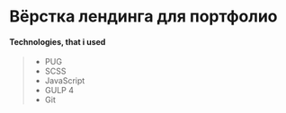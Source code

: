# Вёрстка лендинга для портфолио

#### Technologies, that i used
> - PUG
> - SCSS
> - JavaScript
> - GULP 4
> - Git